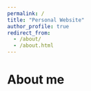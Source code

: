 ```yaml
---
permalink: /
title: "Personal Website"
author_profile: true
redirect_from: 
  - /about/
  - /about.html
---
```




About me
======
